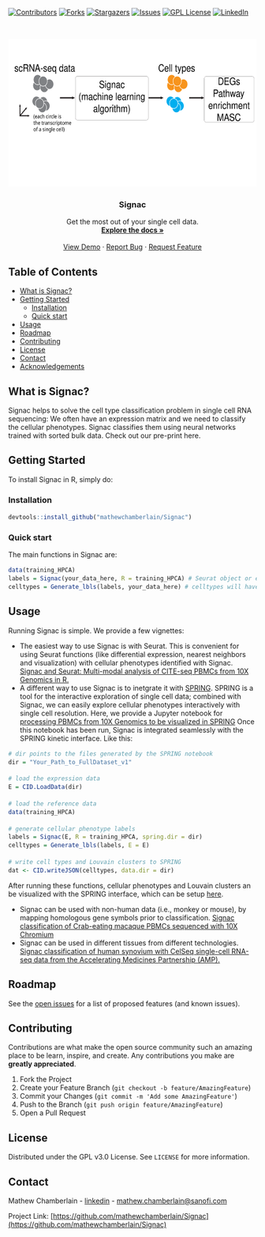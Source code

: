 [![Contributors][contributors-shield]][contributors-url]
[![Forks][forks-shield]][forks-url]
[![Stargazers][stars-shield]][stars-url]
[![Issues][issues-shield]][issues-url]
[![GPL License][license-shield]][license-url]
[![LinkedIn][linkedin-shield]][linkedin-url]

<!-- PROJECT LOGO -->
<br />
<p align="center">
  <a href="https://www.sanofi.com/">
    <img src="images/GitHubFigure.svg" alt="Logo" width="600" height="300">
  </a>

  <h3 align="center">Signac</h3>

  <p align="center">
    Get the most out of your single cell data.
    <br />
    <a href="https://github.com/mathewchamberlain/Signac"><strong>Explore the docs »</strong></a>
    <br />
    <br />
    <a href="https://htmlpreview.github.io/?https://github.com/mathewchamberlain/Signac/master/vignettes/signac-Seurat_CITEseq.html">View Demo</a>
    ·
    <a href="https://github.com/mathewchamberlain/Signac/issues">Report Bug</a>
    ·
    <a href="https://github.com/mathewchamberlain/Signac/issues">Request Feature</a>
  </p>
</p>



<!-- TABLE OF CONTENTS -->
## Table of Contents

* [What is Signac?](#about-the-project)
* [Getting Started](#getting-started)
  * [Installation](#installation)
  * [Quick start](#quickstart)
* [Usage](#usage)
* [Roadmap](#roadmap)
* [Contributing](#contributing)
* [License](#license)
* [Contact](#contact)
* [Acknowledgements](#acknowledgements)



<!-- ABOUT THE PROJECT -->
## What is Signac?

Signac helps to solve the cell type classification problem in single cell RNA sequencing: We often have an expression matrix and we need to classify the cellular phenotypes. Signac classifies them using neural networks trained with sorted bulk data. Check out our pre-print here.

<!-- GETTING STARTED -->
## Getting Started

To install Signac in R, simply do:

### Installation

```r
devtools::install_github("mathewchamberlain/Signac")
```

### Quick start

The main functions in Signac are:

```r
data(training_HPCA)
labels = Signac(your_data_here, R = training_HPCA) # Seurat object or expression matrix
celltypes = Generate_lbls(labels, your_data_here) # celltypes will have the cellular phenotype labels for each cell in your data.
```

<!-- USAGE EXAMPLES -->
## Usage

Running Signac is simple. We provide a few vignettes:

* The easiest way to use Signac is with Seurat. This is convenient for using Seurat functions (like differential expression, nearest neighbors and visualization) with cellular phenotypes identified with Signac. [Signac and Seurat: Multi-modal analysis of CITE-seq PBMCs from 10X Genomics in R.](https://htmlpreview.github.io/?https://github.com/mathewchamberlain/Signac/master/vignettes/signac-Seurat_CITEseq.html)
* A different way to use Signac is to inetgrate it with [SPRING](https://pubmed.ncbi.nlm.nih.gov/29228172/). SPRING is a tool for the interactive exploration of single cell data; combined with Signac, we can easily explore cellular phenotypes interactively with single cell resolution. Here, we provide a Jupyter notebook for [processing PBMCs from 10X Genomics to be visualized in SPRING](https://github.com/mathewchamberlain/Signac/blob/master/vignettes/spring_notebook_celseq.ipynb) Once this notebook has been run, Signac is integrated seamlessly with the SPRING kinetic interface. Like this:
```r
# dir points to the files generated by the SPRING notebook
dir = "Your_Path_to_FullDataset_v1" 

# load the expression data
E = CID.LoadData(dir)

# load the reference data
data(training_HPCA)

# generate cellular phenotype labels
labels = Signac(E, R = training_HPCA, spring.dir = dir)
celltypes = Generate_lbls(labels, E = E)

# write cell types and Louvain clusters to SPRING
dat <- CID.writeJSON(celltypes, data.dir = dir)
```

After running these functions, cellular phenotypes and Louvain clusters an be visualized with the SPRING interface, which can be setup [here](https://github.com/AllonKleinLab/SPRING_dev). 

* Signac can be used with non-human data (i.e., monkey or mouse), by mapping homologous gene symbols prior to classification. [Signac classification of Crab-eating macaque PBMCs sequenced with 10X Chromium](https://github.com/mathewchamberlain/Signac/blob/master/vignettes/spring_notebook_celseq.ipynb)
* Signac can be used in different tissues from different technologies. [Signac classification of human synovium with CelSeq single-cell RNA-seq data from the Accelerating Medicines Partnership (AMP).](https://github.com/mathewchamberlain/Signac/blob/master/vignettes/spring_notebook_celseq.ipynb)


<!-- ROADMAP -->
## Roadmap

See the [open issues](https://github.com/mathewchamberlain/Signac/issues) for a list of proposed features (and known issues).

<!-- CONTRIBUTING -->
## Contributing

Contributions are what make the open source community such an amazing place to be learn, inspire, and create. Any contributions you make are **greatly appreciated**.

1. Fork the Project
2. Create your Feature Branch (`git checkout -b feature/AmazingFeature`)
3. Commit your Changes (`git commit -m 'Add some AmazingFeature'`)
4. Push to the Branch (`git push origin feature/AmazingFeature`)
5. Open a Pull Request

<!-- LICENSE -->
## License

Distributed under the GPL v3.0 License. See `LICENSE` for more information.

<!-- CONTACT -->
## Contact

Mathew Chamberlain - [linkedin](https://linkedin.com/in/chamberlainmathew) - mathew.chamberlain@sanofi.com

Project Link: [https://github.com/mathewchamberlain/Signac](https://github.com/mathewchamberlain/Signac)

<!-- MARKDOWN LINKS & IMAGES -->
<!-- https://www.markdownguide.org/basic-syntax/#reference-style-links -->
[contributors-shield]: https://img.shields.io/github/contributors/mathewchamberlain/Signac.svg?style=flat-square
[contributors-url]: https://github.com/mathewchamberlain/Signac/graphs/contributors
[forks-shield]: https://img.shields.io/github/forks/mathewchamberlain/Signac.svg?style=flat-square
[forks-url]: https://github.com/mathewchamberlain/Signac/network/members
[stars-shield]: https://img.shields.io/github/stars/mathewchamberlain/Signac.svg?style=flat-square
[stars-url]: https://github.com/mathewchamberlain/Signac/stargazers
[issues-shield]: https://img.shields.io/github/issues/mathewchamberlain/Signac.svg?style=flat-square
[issues-url]: https://github.com/mathewchamberlain/Signac/issues
[license-shield]: https://img.shields.io/github/license/mathewchamberlain/Signac.svg?style=flat-square
[license-url]: https://choosealicense.com/licenses/gpl-3.0/
[linkedin-shield]: https://img.shields.io/badge/-LinkedIn-black.svg?style=flat-square&logo=linkedin&colorB=555
[linkedin-url]: https://linkedin.com/in/chamberlainmathew
[product-screenshot]: images/screenshot.png
